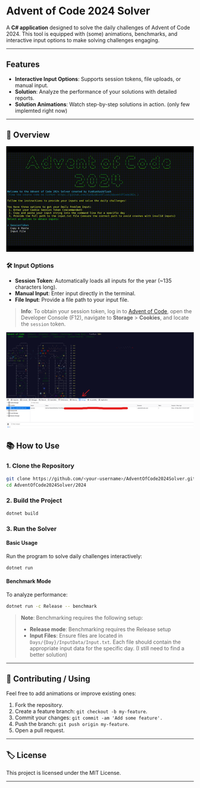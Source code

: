 # Advent of Code 2024 Solver


A **C# application** designed to solve the daily challenges of Advent of Code 2024.
This tool is equipped with (some) animations, benchmarks, and interactive input options to make solving challenges engaging.

---

## Features

- **Interactive Input Options**: Supports session tokens, file uploads, or manual input.
- **Solution**: Analyze the performance of your solutions with detailed reports.
- **Solution Animations**: Watch step-by-step solutions in action. (only few implemted right now)

---




## 📸 Overview


![Main Menu](Screenshots/Overview.gif)



### 🛠 Input Options

- **Session Token**: Automatically loads all inputs for the year (~135 characters long).
- **Manual Input**: Enter input directly in the terminal.
- **File Input**: Provide a file path to your input file.

> **Info**: To obtain your session token, log in to [Advent of Code](https://adventofcode.com/), open the Developer Console (F12), navigate to **Storage** > **Cookies**, and locate the `session` token.

![Session Token Explanation](Screenshots/SessionTokenExplained.png)



## 📚 How to Use

### 1. Clone the Repository
```bash
git clone https://github.com/<your-username>/AdventOfCode2024Solver.git
cd AdventOfCode2024Solver/2024
```

### 2. Build the Project

```bash
dotnet build
```

### 3. Run the Solver

#### Basic Usage
Run the program to solve daily challenges interactively:
```bash
dotnet run
```

#### Benchmark Mode
To analyze performance:
```bash
dotnet run -c Release -- benchmark
```

> **Note**: Benchmarking requires the following setup:
> - **Release mode**: Benchmarking requires the Release setup
> - **Input Files**: Ensure files are located in `Days/{Day}/InputData/Input.txt`. Each file should contain the appropriate input data for the specific day. (I still need to find a better solution)

---

## 📝 Contributing / Using

Feel free to add animations or improve existing ones:
1. Fork the repository.
2. Create a feature branch: `git checkout -b my-feature`.
3. Commit your changes: `git commit -am 'Add some feature'.`
4. Push the branch: `git push origin my-feature`.
5. Open a pull request.

---

## 🏷 License

This project is licensed under the MIT License.

---
